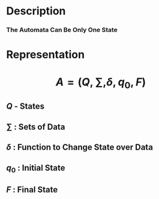 # Description
### The Automata Can Be Only One State

# Representation 

# $$ A = (Q,\sum,\delta, q_0, F)$$

## $Q$ - States
## $\sum$ : Sets of Data
## $\delta$ : Function to Change State over Data
## $q_0$ : Initial State
## $F$ : Final State